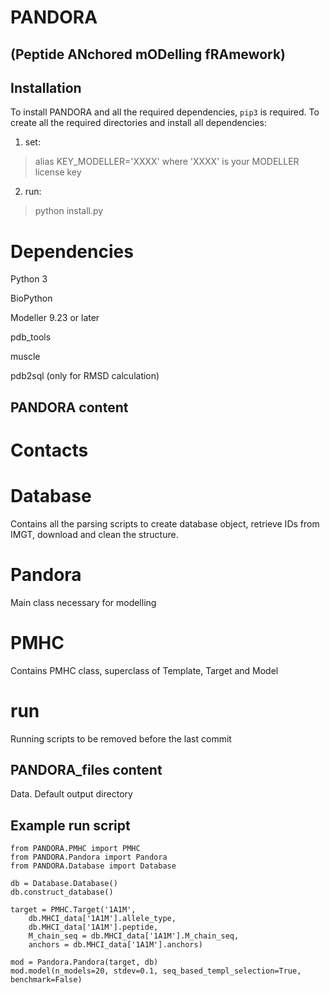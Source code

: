 # PANDORA
## (Peptide ANchored mODelling fRAmework)

## Installation

To install PANDORA and all the required dependencies, ```pip3``` is required.
To create all the required directories and install all dependencies:
1. set:
> alias KEY_MODELLER='XXXX'
where 'XXXX' is your MODELLER license key
2. run:
> python install.py


# Dependencies

Python 3

BioPython

Modeller 9.23 or later

pdb_tools

muscle

pdb2sql (only for RMSD calculation)



## PANDORA content

# Contacts

# Database
Contains all the parsing scripts to create database object, retrieve IDs from IMGT, download and clean the structure.

# Pandora
Main class necessary for modelling

# PMHC
Contains PMHC class, superclass of Template, Target and Model 

# run
Running scripts to be removed before the last commit

## PANDORA_files content
Data. Default output directory


## Example run script

```
from PANDORA.PMHC import PMHC
from PANDORA.Pandora import Pandora
from PANDORA.Database import Database

db = Database.Database()
db.construct_database()

target = PMHC.Target('1A1M',
    db.MHCI_data['1A1M'].allele_type,
    db.MHCI_data['1A1M'].peptide,
    M_chain_seq = db.MHCI_data['1A1M'].M_chain_seq,
    anchors = db.MHCI_data['1A1M'].anchors)

mod = Pandora.Pandora(target, db)
mod.model(n_models=20, stdev=0.1, seq_based_templ_selection=True, benchmark=False)
```
